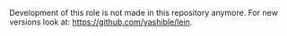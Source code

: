Development of this role is not made in this repository anymore. For new versions look at: https://github.com/yashible/lein.
